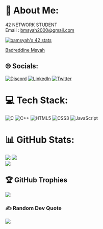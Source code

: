 # 💫 About Me:
42 NETWORK STUDENT<br>Email : bmsyah2000@gmail.com

[![bamsyah's 42 stats](https://badge.mediaplus.ma/darkblue/bamsyah)](https://github.com/oakoudad/badge42)

<div class="badge-base LI-profile-badge" data-locale="en_US" data-size="medium" data-theme="dark" data-type="VERTICAL" data-vanity="badreddine-msyah-854328234" data-version="v1"><a class="badge-base__link LI-simple-link" href="https://ma.linkedin.com/in/badreddine-msyah-854328234?trk=profile-badge">Badreddine Msyah</a></div>

## 🌐 Socials:
[![Discord](https://img.shields.io/badge/Discord-%237289DA.svg?logo=discord&logoColor=white)](https://discord.gg/#3945) [![LinkedIn](https://img.shields.io/badge/LinkedIn-%230077B5.svg?logo=linkedin&logoColor=white)](https://linkedin.com/in/badreddine-msyah-854328234) [![Twitter](https://img.shields.io/badge/Twitter-%231DA1F2.svg?logo=Twitter&logoColor=white)](https://twitter.com/_bamsyah) 

# 💻 Tech Stack:
![C](https://img.shields.io/badge/c-%2300599C.svg?style=for-the-badge&logo=c&logoColor=white) ![C++](https://img.shields.io/badge/c++-%2300599C.svg?style=for-the-badge&logo=c%2B%2B&logoColor=white) ![HTML5](https://img.shields.io/badge/html5-%23E34F26.svg?style=for-the-badge&logo=html5&logoColor=white) ![CSS3](https://img.shields.io/badge/css3-%231572B6.svg?style=for-the-badge&logo=css3&logoColor=white) ![JavaScript](https://img.shields.io/badge/javascript-%23323330.svg?style=for-the-badge&logo=javascript&logoColor=%23F7DF1E)
# 📊 GitHub Stats:
![](https://github-readme-stats.vercel.app/api?username=bamsyah&theme=dark&hide_border=false&include_all_commits=false&count_private=false)
![](https://github-readme-streak-stats.herokuapp.com/?user=bamsyah&theme=dark&hide_border=false)<br/>
![](https://github-readme-stats.vercel.app/api/top-langs/?username=bamsyah&theme=dark&hide_border=false&include_all_commits=false&count_private=false&layout=compact)

## 🏆 GitHub Trophies
![](https://github-profile-trophy.vercel.app/?username=bamsyah&theme=radical&no-frame=false&no-bg=true&margin-w=4)

### ✍️ Random Dev Quote
![](https://quotes-github-readme.vercel.app/api?type=horizontal&theme=radical)

<!-- Proudly created with GPRM ( https://gprm.itsvg.in ) -->
